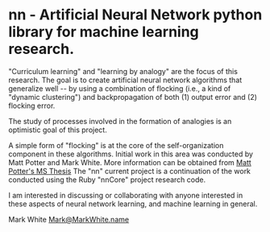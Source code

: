 # nn     - Artificial Neural Network python library for machine learning research.

"Curriculum learning" and "learning by analogy" are the focus of this research.  The goal is to create artificial neural network algorithms that generalize well -- by using a combination of flocking (i.e., a kind of "dynamic clustering") and backpropagation of both (1) output error and (2) flocking error.

The study of processes involved in the formation of analogies is an optimistic goal of this project.  

A simple form of "flocking" is at the core of the self-organization component in these algorithms.  Initial work in this area was conducted by Matt Potter and Mark White.  More information can be obtained from [Matt Potter's MS Thesis](http://repository.lib.ncsu.edu/ir/bitstream/1840.16/148/2/etd.pdf)  The "nn" current project is a continuation of the work conducted using the Ruby "nnCore" project research code.

I am interested in discussing or collaborating with anyone interested in these aspects of neural network learning, and machine learning in general.

Mark White
Mark@MarkWhite.name
